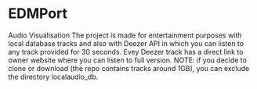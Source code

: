 # EDMPort
Audio Visualisation
The project is made for entertainment purposes with local database tracks and also with Deezer API in which you can listen to any track provided for 30 seconds. 
Evey Deezer track has a direct link to owner website where you can listen to full version.
NOTE: if you decide to clone or download (the repo contains tracks around 1GB), you can exclude the directory localaudio_db.

